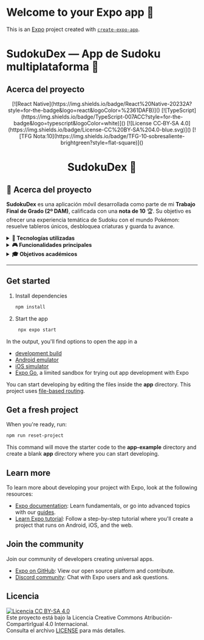 # Welcome to your Expo app 👋

This is an [Expo](https://expo.dev) project created with [`create-expo-app`](https://www.npmjs.com/package/create-expo-app).

# SudokuDex — App de Sudoku multiplataforma 🎯

## Acerca del proyecto

<!-- Badges: inicio -->
<div align="center">
  [![React Native](https://img.shields.io/badge/React%20Native-20232A?style=for-the-badge&logo=react&logoColor=%2361DAFB)]()
  [![TypeScript](https://img.shields.io/badge/TypeScript-007ACC?style=for-the-badge&logo=typescript&logoColor=white)]()
  [![License CC‑BY‑SA 4.0](https://img.shields.io/badge/License-CC%20BY‑SA%204.0-blue.svg)]()
  [![TFG Nota:10](https://img.shields.io/badge/TFG-10‑sobresaliente-brightgreen?style=flat-square)]()
</div>
<!-- Badges: fin -->

<div align="center">
  <h1>SudokuDex 🎯</h1>
</div>

## 📘 Acerca del proyecto

**SudokuDex** es una aplicación móvil desarrollada como parte de mi **Trabajo Final de Grado (2º DAM)**, calificada con una **nota de 10** 🏆. Su objetivo es ofrecer una experiencia temática de Sudoku con el mundo Pokémon: resuelve tableros únicos, desbloquea criaturas y guarda tu avance.

<details>
  <summary><strong>🧩 Tecnologías utilizadas</strong></summary>

  - ⚛️ **React Native** + **Expo** para desarrollo cross-platform (Android, iOS y Web).  
  - 🧠 **TypeScript** para tipado estático y seguridad de código.  
  - 🔄 **React Hooks** y enrutamiento basado en archivos (`app/`) para estructura modular.  
  - 🔥 **Firebase** como backend: autenticación, persistencia de progreso y estadísticas.  
  - 🎨 Diseño personalizable con tema claro/oscuro y componentes propios.  

</details>

<details>
  <summary><strong>🎮 Funcionalidades principales</strong></summary>

  - Generación y validación de tableros tipo Sudoku con temática Pokémon.  
  - Llamadas a la [PokéAPI](https://pokeapi.co) para mostrar información de Pokémon.  
  - Registro de progreso: niveles superados, racha diaria, puntuaciones y Pokémon desbloqueados.  
  - Interfaz limpia, intuitiva y optimizada para dispositivos móviles.  
  - Buscador de Pokémon y filtros por tipo/rareza.  

</details>

<details>
  <summary><strong>🎓 Objetivos académicos</strong></summary>

  - Demostrar dominio en desarrollo de apps móviles modernas.  
  - Aplicar buenas prácticas: tipado TypeScript, hooks, arquitectura modular.  
  - Integrar servicios externos: Firebase y PokéAPI.  
  - Documentar el proceso técnico y de usuario de forma clara y profesional.  

</details>

---

## Get started

1. Install dependencies

   ```bash
   npm install
   ```

2. Start the app

   ```bash
    npx expo start
   ```

In the output, you'll find options to open the app in a

- [development build](https://docs.expo.dev/develop/development-builds/introduction/)
- [Android emulator](https://docs.expo.dev/workflow/android-studio-emulator/)
- [iOS simulator](https://docs.expo.dev/workflow/ios-simulator/)
- [Expo Go](https://expo.dev/go), a limited sandbox for trying out app development with Expo

You can start developing by editing the files inside the **app** directory. This project uses [file-based routing](https://docs.expo.dev/router/introduction).

## Get a fresh project

When you're ready, run:

```bash
npm run reset-project
```

This command will move the starter code to the **app-example** directory and create a blank **app** directory where you can start developing.

## Learn more

To learn more about developing your project with Expo, look at the following resources:

- [Expo documentation](https://docs.expo.dev/): Learn fundamentals, or go into advanced topics with our [guides](https://docs.expo.dev/guides).
- [Learn Expo tutorial](https://docs.expo.dev/tutorial/introduction/): Follow a step-by-step tutorial where you'll create a project that runs on Android, iOS, and the web.

## Join the community

Join our community of developers creating universal apps.

- [Expo on GitHub](https://github.com/expo/expo): View our open source platform and contribute.
- [Discord community](https://chat.expo.dev): Chat with Expo users and ask questions.


## Licencia

[![Licencia CC BY-SA 4.0](https://licensebuttons.net/l/by-sa/4.0/88x31.png)](https://creativecommons.org/licenses/by-sa/4.0/deed.es)  
Este proyecto está bajo la Licencia Creative Commons Atribución-CompartirIgual 4.0 Internacional.  
Consulta el archivo [LICENSE](./LICENSE) para más detalles.
